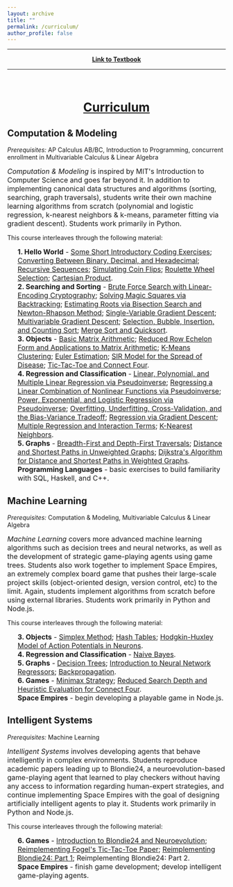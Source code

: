 ```yaml
---
layout: archive
title: ""
permalink: /curriculum/
author_profile: false
---
```

        
<div style="width:100%; max-width:800px; margin:auto"> 
    <p><center><b><hr>
    <a class="body" target="_blank" href="https://www.justinmath.com/books/#introduction-to-algorithms-and-machine-learning">Link to Textbook</a>
    <hr></b></center></p>
    <br>
</div>

# [<center>Curriculum</center>](#top)

<div style="width:100%; max-width:800px; margin:auto">  
    
<h2>Computation & Modeling</h2>

<i>Prerequisites:</i> AP Calculus AB/BC, Introduction to Programming, concurrent enrollment in Multivariable Calculus & Linear Algebra

<p><font size="3em">
    <i>Computation & Modeling</i> is inspired by MIT's Introduction to Computer Science and goes far beyond it. In addition to implementing canonical data structures and algorithms (sorting, searching, graph traversals), students write their own machine learning algorithms from scratch (polynomial and logistic regression, k-nearest neighbors & k-means, parameter fitting via gradient descent). Students work primarily in Python.
</font></p>

This course interleaves through the following material:

<font size="3em"><ul style="list-style-type:none">
    <li><b>1. Hello World</b> - <a class="body" target="_blank" href="{{site.url}}/some-short-introductory-coding-exercises">Some Short Introductory Coding Exercises</a>; <a class="body" target="_blank" href="{{site.url}}/converting-between-binary-decimal-and-hexadecimal">Converting Between Binary, Decimal, and Hexadecimal</a>; <a class="body" target="_blank" href="{{site.url}}/recursive-sequences">Recursive Sequences</a>; <a class="body" target="_blank" href="{{site.url}}/simulating-coin-flips">Simulating Coin Flips</a>; <a class="body" target="_blank" href="{{site.url}}/roulette-wheel-selection">Roulette Wheel Selection</a>; <a class="body" target="_blank" href="{{site.url}}/cartesian-product">Cartesian Product</a>.</li>
    <li><b>2. Searching and Sorting</b> - <a class="body" target="_blank" href="{{site.url}}/brute-force-search-with-linear-encoding-cryptography">Brute Force Search with Linear-Encoding Cryptography</a>; <a class="body" target="_blank" href="{{site.url}}/solving-magic-squares-via-backtracking">Solving Magic Squares via Backtracking</a>; <a class="body" target="_blank" href="{{site.url}}/estimating-roots-via-bisection-search-and-newton-rhapson-method">Estimating Roots via Bisection Search and Newton-Rhapson Method</a>; <a class="body" target="_blank" href="{{site.url}}/single-variable-gradient-descent">Single-Variable Gradient Descent</a>; <a class="body" target="_blank" href="{{site.url}}/multivariable-gradient-descent">Multivariable Gradient Descent</a>; <a class="body" target="_blank" href="{{site.url}}/selection-bubble-insertion-and-counting-sort">Selection, Bubble, Insertion, and Counting Sort</a>; <a class="body" target="_blank" href="{{site.url}}/merge-sort-and-quicksort">Merge Sort and Quicksort</a>.</li>
    <li><b>3. Objects</b> - <a class="body" target="_blank" href="{{site.url}}/basic-matrix-arithmetic">Basic Matrix Arithmetic</a>; <a class="body" target="_blank" href="{{site.url}}/reduced-row-echelon-form-and-applications-to-matrix-arithmetic">Reduced Row Echelon Form and Applications to Matrix Arithmetic</a>; <a class="body" target="_blank" href="{{site.url}}/k-means-clustering">K-Means Clustering</a>; <a class="body" target="_blank" href="{{site.url}}/euler-estimation">Euler Estimation</a>; <a class="body" target="_blank" href="{{site.url}}/sir-model-for-the-spread-of-disease">SIR Model for the Spread of Disease</a>; <a class="body" target="_blank" href="{{site.url}}/tic-tac-toe-and-connect-four">Tic-Tac-Toe and Connect Four</a>.</li>
    <li><b>4. Regression and Classification</b> - <a class="body" target="_blank" href="{{site.url}}/linear-polynomial-and-multiple-linear-regression-via-pseudoinverse">Linear, Polynomial, and Multiple Linear Regression via Pseudoinverse</a>; <a class="body" target="_blank" href="{{site.url}}/regressing-a-linear-combination-of-nonlinear-functions-via-pseudoinverse">Regressing a Linear Combination of Nonlinear Functions via Pseudoinverse</a>; <a class="body" target="_blank" href="{{site.url}}/power-exponential-and-logistic-regression-via-pseudoinverse">Power, Exponential, and Logistic Regression via Pseudoinverse</a>; <a class="body" target="_blank" href="{{site.url}}/overfitting-underfitting-cross-validation-and-the-bias-variance-tradeoff">Overfitting, Underfitting, Cross-Validation, and the Bias-Variance Tradeoff</a>; <a class="body" target="_blank" href="{{site.url}}/regression-via-gradient-descent">Regression via Gradient Descent</a>; <a class="body" target="_blank" href="{{site.url}}/multiple-regression-and-interaction-terms">Multiple Regression and Interaction Terms</a>; <a class="body" target="_blank" href="{{site.url}}/k-nearest-neighbors">K-Nearest Neighbors</a>.</li>
    <li><b>5. Graphs</b> - <a class="body" target="_blank" href="{{site.url}}/breadth-first-and-depth-first-traversals">Breadth-First and Depth-First Traversals</a>; <a class="body" target="_blank" href="{{site.url}}/distance-and-shortest-paths-in-unweighted-graphs">Distance and Shortest Paths in Unweighted Graphs</a>; <a class="body" target="_blank" href="{{site.url}}/dijkstras-algorithm-for-distance-and-shortest-paths-in-weighted-graphs">Dijkstra's Algorithm for Distance and Shortest Paths in Weighted Graphs</a>.</li>
    <li><b>Programming Languages</b> - basic exercises to build familiarity with SQL, Haskell, and C++.</li>
</ul></font>



<h2>Machine Learning</h2>

<i>Prerequisites:</i> Computation & Modeling, Multivariable Calculus & Linear Algebra

<p><font size="3em">
    <i>Machine Learning</i> covers more advanced machine learning algorithms such as decision trees and neural networks, as well as the development of strategic game-playing agents using game trees. Students also work together to implement Space Empires, an extremely complex board game that pushes their large-scale project skills (object-oriented design, version control, etc) to the limit. Again, students implement algorithms from scratch before using external libraries. Students work primarily in Python and Node.js.
</font></p>

This course interleaves through the following material:
    
<font size="3em"><ul style="list-style-type:none">
    <li><b>3. Objects</b> - <a class="body" target="_blank" href="{{site.url}}/simplex-method">Simplex Method</a>; <a class="body" target="_blank" href="{{site.url}}/hash-tables">Hash Tables</a>; <a class="body" target="_blank" href="{{site.url}}/hodgkin-huxley-model-of-action-potentials-in-neurons">Hodgkin-Huxley Model of Action Potentials in Neurons</a>.</li>
    <li><b>4. Regression and Classification</b> - <a class="body" target="_blank" href="{{site.url}}/naive-bayes">Naive Bayes</a>.</li>
    <li><b>5. Graphs</b> - <a class="body" target="_blank" href="{{site.url}}/decision-trees">Decision Trees</a>; <a class="body" target="_blank" href="{{site.url}}/introduction-to-neural-network-regressors">Introduction to Neural Network Regressors</a>; <a class="body" target="_blank" href="{{site.url}}/backpropagation">Backpropagation</a>.</li>
    <li><b>6. Games</b> - <a class="body" target="_blank" href="{{site.url}}/minimax-strategy">Minimax Strategy</a>; <a class="body" target="_blank" href="{{site.url}}/reduced-search-depth-and-heuristic-evaluation-for-connect-four">Reduced Search Depth and Heuristic Evaluation for Connect Four</a>.</li>
    <li><b>Space Empires</b> - begin developing a playable game in Node.js.</li>
</ul></font>



<h2>Intelligent Systems</h2>

<i>Prerequisites:</i> Machine Learning

<p><font size="3em">
    <i>Intelligent Systems</i> involves developing agents that behave intelligently in complex environments. Students reproduce academic papers leading up to Blondie24, a neuroevolution-based game-playing agent that learned to play checkers without having any access to information regarding human-expert strategies, and continue implementing Space Empires with the goal of designing artificially intelligent agents to play it. Students work primarily in Python and Node.js.
</font></p>

This course interleaves through the following material:
    
<font size="3em"><ul style="list-style-type:none">
    <li><b>6. Games</b> - <a class="body" target="_blank" href="{{site.url}}/introduction-to-blondie24-and-neuroevolution">Introduction to Blondie24 and Neuroevolution</a>; <a class="body" target="_blank" href="{{site.url}}/reimplementing-fogels-tic-tac-toe-paper">Reimplementing Fogel's Tic-Tac-Toe Paper</a>; <a class="body" target="_blank" href="{{site.url}}/reimplementing-blondie24-part-1">Reimplementing Blondie24: Part 1</a>; Reimplementing Blondie24: Part 2.</li>
    <li><b>Space Empires</b> - finish game development; develop intelligent game-playing agents.</li>
</ul></font>
    
</div>
